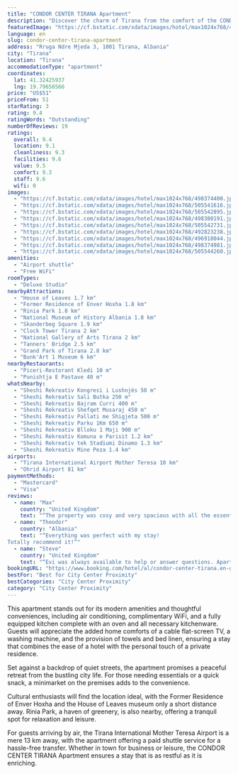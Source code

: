 ```yaml
---
title: "CONDOR CENTER TIRANA Apartment"
description: "Discover the charm of Tirana from the comfort of the CONDOR CENTER TIRANA Apartment, a prime choice for travelers seeking both convenience and comfort."
featuredImage: "https://cf.bstatic.com/xdata/images/hotel/max1024x768/498374400.jpg?k=abc65ea2efba711872f206e2d502ea5c3082b832973f519b9c0bc0dd16c97365&o=&hp=1"
language: en
slug: condor-center-tirana-apartment
address: "Rruga Ndre Mjeda 3, 1001 Tirana, Albania"
city: "Tirana"
location: "Tirana"
accommodationType: "apartment"
coordinates:
  lat: 41.32425937
  lng: 19.79658566
price: "US$51"
priceFrom: 51
starRating: 3
rating: 9.4
ratingWords: "Outstanding"
numberOfReviews: 19
ratings:
  overall: 9.4
  location: 9.1
  cleanliness: 9.3
  facilities: 9.6
  value: 9.5
  comfort: 9.3
  staff: 9.6
  wifi: 0
images:
  - "https://cf.bstatic.com/xdata/images/hotel/max1024x768/498374400.jpg?k=abc65ea2efba711872f206e2d502ea5c3082b832973f519b9c0bc0dd16c97365&o=&hp=1"
  - "https://cf.bstatic.com/xdata/images/hotel/max1024x768/505541616.jpg?k=98fce6db9e8e7c2efce3e8bc8205cef6403646b8df16f3c8b21b6a3eeacb50f9&o=&hp=1"
  - "https://cf.bstatic.com/xdata/images/hotel/max1024x768/505542895.jpg?k=7f8e5159c0eabd28a669fb5c92886940cba911412a452250e8e8406944ee0790&o=&hp=1"
  - "https://cf.bstatic.com/xdata/images/hotel/max1024x768/498380191.jpg?k=519a4e897b973ca0de3014c4a6bd9f6db23114d6305f0253b12cfc50c75ea102&o=&hp=1"
  - "https://cf.bstatic.com/xdata/images/hotel/max1024x768/505542731.jpg?k=698c97f92b02bbd66aa5f436e4c020f68a4b1aff17604af33a4bd74aa009c940&o=&hp=1"
  - "https://cf.bstatic.com/xdata/images/hotel/max1024x768/492823238.jpg?k=906a77462d69e3e3283fe99949d39d53eea1e188943542bf92ac00ac3a0745aa&o=&hp=1"
  - "https://cf.bstatic.com/xdata/images/hotel/max1024x768/496918044.jpg?k=56e43ec74a979ebafde06ef9f864ea1b56aec5d687438b6f4bfdac9e39a2a014&o=&hp=1"
  - "https://cf.bstatic.com/xdata/images/hotel/max1024x768/498374981.jpg?k=9ceb9e22a9d26c3a5e6f4d329974bc2350fd3274c934fd48db563660f5d78203&o=&hp=1"
  - "https://cf.bstatic.com/xdata/images/hotel/max1024x768/505544260.jpg?k=688ba93d669c6979c244d71c791a7cb9a20d6c087c568e6bab1858f648882bee&o=&hp=1"
amenities:
  - "Airport shuttle"
  - "Free WiFi"
roomTypes:
  - "Deluxe Studio"
nearbyAttractions:
  - "House of Leaves 1.7 km"
  - "Former Residence of Enver Hoxha 1.8 km"
  - "Rinia Park 1.8 km"
  - "National Museum of History Albania 1.8 km"
  - "Skanderbeg Square 1.9 km"
  - "Clock Tower Tirana 2 km"
  - "National Gallery of Arts Tirana 2 km"
  - "Tanners' Bridge 2.5 km"
  - "Grand Park of Tirana 2.8 km"
  - "Bunk'Art 1 Museum 6 km"
nearbyRestaurants:
  - "Piceri-Restorant Kledi 10 m"
  - "Punishtja E Pastave 40 m"
whatsNearby:
  - "Sheshi Rekreativ Kongresi i Lushnjës 50 m"
  - "Sheshi Rekreativ Sali Butka 250 m"
  - "Sheshi Rekreativ Bajram Curri 400 m"
  - "Sheshi Rekreativ Shefqet Musaraj 450 m"
  - "Sheshi Rekreativ Pallati me Shigjeta 500 m"
  - "Sheshi Rekreativ Parku 1Km 650 m"
  - "Sheshi Rekreativ Blloku 1 Maji 900 m"
  - "Sheshi Rekreativ Komuna e Parisit 1.2 km"
  - "Sheshi Rekreativ tek Stadiumi Dinamo 1.3 km"
  - "Sheshi Rekreativ Mine Peza 1.4 km"
airports:
  - "Tirana International Airport Mother Teresa 10 km"
  - "Ohrid Airport 81 km"
paymentMethods:
  - "Mastercard"
  - "Visa"
reviews:
  - name: "Max"
    country: "United Kingdom"
    text: "“The property was cosy and very spacious with all the essentials”"
  - name: "Theodor"
    country: "Albania"
    text: "“Everything was perfect with my stay!
Totally recommend it!”"
  - name: "Steve"
    country: "United Kingdom"
    text: "“Evi was always available to help or answer questions. Apartment was nice, comfortable, clean and was in a good location.”"
bookingURL: "https://www.booking.com/hotel/al/condor-center-tirana.en-gb.html?aid=8035640"
bestFor: "Best for City Center Proximity"
bestCategories: "City Center Proximity"
category: "City Center Proximity"
---
```


This apartment stands out for its modern amenities and thoughtful conveniences, including air conditioning, complimentary WiFi, and a fully equipped kitchen complete with an oven and all necessary kitchenware. Guests will appreciate the added home comforts of a cable flat-screen TV, a washing machine, and the provision of towels and bed linen, ensuring a stay that combines the ease of a hotel with the personal touch of a private residence.

Set against a backdrop of quiet streets, the apartment promises a peaceful retreat from the bustling city life. For those needing essentials or a quick snack, a minimarket on the premises adds to the convenience.

Cultural enthusiasts will find the location ideal, with the Former Residence of Enver Hoxha and the House of Leaves museum only a short distance away. Rinia Park, a haven of greenery, is also nearby, offering a tranquil spot for relaxation and leisure.

For guests arriving by air, the Tirana International Mother Teresa Airport is a mere 13 km away, with the apartment offering a paid shuttle service for a hassle-free transfer. Whether in town for business or leisure, the CONDOR CENTER TIRANA Apartment ensures a stay that is as restful as it is enriching.
